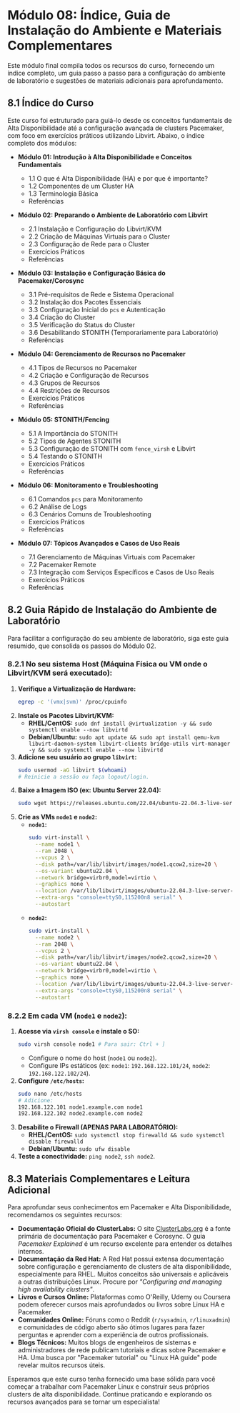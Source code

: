 # Módulo 08: Índice, Guia de Instalação do Ambiente e Materiais Complementares

Este módulo final compila todos os recursos do curso, fornecendo um índice completo, um guia passo a passo para a configuração do ambiente de laboratório e sugestões de materiais adicionais para aprofundamento.

## 8.1 Índice do Curso

Este curso foi estruturado para guiá-lo desde os conceitos fundamentais de Alta Disponibilidade até a configuração avançada de clusters Pacemaker, com foco em exercícios práticos utilizando Libvirt. Abaixo, o índice completo dos módulos:

*   **Módulo 01: Introdução à Alta Disponibilidade e Conceitos Fundamentais**
    *   1.1 O que é Alta Disponibilidade (HA) e por que é importante?
    *   1.2 Componentes de um Cluster HA
    *   1.3 Terminologia Básica
    *   Referências

*   **Módulo 02: Preparando o Ambiente de Laboratório com Libvirt**
    *   2.1 Instalação e Configuração do Libvirt/KVM
    *   2.2 Criação de Máquinas Virtuais para o Cluster
    *   2.3 Configuração de Rede para o Cluster
    *   Exercícios Práticos
    *   Referências

*   **Módulo 03: Instalação e Configuração Básica do Pacemaker/Corosync**
    *   3.1 Pré-requisitos de Rede e Sistema Operacional
    *   3.2 Instalação dos Pacotes Essenciais
    *   3.3 Configuração Inicial do `pcs` e Autenticação
    *   3.4 Criação do Cluster
    *   3.5 Verificação do Status do Cluster
    *   3.6 Desabilitando STONITH (Temporariamente para Laboratório)
    *   Referências

*   **Módulo 04: Gerenciamento de Recursos no Pacemaker**
    *   4.1 Tipos de Recursos no Pacemaker
    *   4.2 Criação e Configuração de Recursos
    *   4.3 Grupos de Recursos
    *   4.4 Restrições de Recursos
    *   Exercícios Práticos
    *   Referências

*   **Módulo 05: STONITH/Fencing**
    *   5.1 A Importância do STONITH
    *   5.2 Tipos de Agentes STONITH
    *   5.3 Configuração de STONITH com `fence_virsh` e Libvirt
    *   5.4 Testando o STONITH
    *   Exercícios Práticos
    *   Referências

*   **Módulo 06: Monitoramento e Troubleshooting**
    *   6.1 Comandos `pcs` para Monitoramento
    *   6.2 Análise de Logs
    *   6.3 Cenários Comuns de Troubleshooting
    *   Exercícios Práticos
    *   Referências

*   **Módulo 07: Tópicos Avançados e Casos de Uso Reais**
    *   7.1 Gerenciamento de Máquinas Virtuais com Pacemaker
    *   7.2 Pacemaker Remote
    *   7.3 Integração com Serviços Específicos e Casos de Uso Reais
    *   Exercícios Práticos
    *   Referências

## 8.2 Guia Rápido de Instalação do Ambiente de Laboratório

Para facilitar a configuração do seu ambiente de laboratório, siga este guia resumido, que consolida os passos do Módulo 02.

### 8.2.1 No seu sistema Host (Máquina Física ou VM onde o Libvirt/KVM será executado):

1.  **Verifique a Virtualização de Hardware:**
    ```bash
    egrep -c '(vmx|svm)' /proc/cpuinfo
    ```
2.  **Instale os Pacotes Libvirt/KVM:**
    *   **RHEL/CentOS:** `sudo dnf install @virtualization -y && sudo systemctl enable --now libvirtd`
    *   **Debian/Ubuntu:** `sudo apt update && sudo apt install qemu-kvm libvirt-daemon-system libvirt-clients bridge-utils virt-manager -y && sudo systemctl enable --now libvirtd`
3.  **Adicione seu usuário ao grupo `libvirt`:**
    ```bash
    sudo usermod -aG libvirt $(whoami)
    # Reinicie a sessão ou faça logout/login.
    ```
4.  **Baixe a Imagem ISO (ex: Ubuntu Server 22.04):**
    ```bash
    sudo wget https://releases.ubuntu.com/22.04/ubuntu-22.04.3-live-server-amd64.iso -P /var/lib/libvirt/images/
    ```
5.  **Crie as VMs `node1` e `node2`:**
    *   **`node1`:**
        ```bash
        sudo virt-install \
          --name node1 \
          --ram 2048 \
          --vcpus 2 \
          --disk path=/var/lib/libvirt/images/node1.qcow2,size=20 \
          --os-variant ubuntu22.04 \
          --network bridge=virbr0,model=virtio \
          --graphics none \
          --location /var/lib/libvirt/images/ubuntu-22.04.3-live-server-amd64.iso \
          --extra-args "console=ttyS0,115200n8 serial" \
          --autostart
        ```
    *   **`node2`:**
        ```bash
        sudo virt-install \
          --name node2 \
          --ram 2048 \
          --vcpus 2 \
          --disk path=/var/lib/libvirt/images/node2.qcow2,size=20 \
          --os-variant ubuntu22.04 \
          --network bridge=virbr0,model=virtio \
          --graphics none \
          --location /var/lib/libvirt/images/ubuntu-22.04.3-live-server-amd64.iso \
          --extra-args "console=ttyS0,115200n8 serial" \
          --autostart
        ```

### 8.2.2 Em cada VM (`node1` e `node2`):

1.  **Acesse via `virsh console` e instale o SO:**
    ```bash
    sudo virsh console node1 # Para sair: Ctrl + ]
    ```
    *   Configure o nome do host (`node1` ou `node2`).
    *   Configure IPs estáticos (ex: `node1`: `192.168.122.101/24`, `node2`: `192.168.122.102/24`).
2.  **Configure `/etc/hosts`:**
    ```bash
    sudo nano /etc/hosts
    # Adicione:
    192.168.122.101 node1.example.com node1
    192.168.122.102 node2.example.com node2
    ```
3.  **Desabilite o Firewall (APENAS PARA LABORATÓRIO):**
    *   **RHEL/CentOS:** `sudo systemctl stop firewalld && sudo systemctl disable firewalld`
    *   **Debian/Ubuntu:** `sudo ufw disable`
4.  **Teste a conectividade:** `ping node2`, `ssh node2`.

## 8.3 Materiais Complementares e Leitura Adicional

Para aprofundar seus conhecimentos em Pacemaker e Alta Disponibilidade, recomendamos os seguintes recursos:

*   **Documentação Oficial do ClusterLabs:** O site [ClusterLabs.org](https://clusterlabs.org/) é a fonte primária de documentação para Pacemaker e Corosync. O guia *Pacemaker Explained* é um recurso excelente para entender os detalhes internos.
*   **Documentação da Red Hat:** A Red Hat possui extensa documentação sobre configuração e gerenciamento de clusters de alta disponibilidade, especialmente para RHEL. Muitos conceitos são universais e aplicáveis a outras distribuições Linux. Procure por *"Configuring and managing high availability clusters"*.
*   **Livros e Cursos Online:** Plataformas como O'Reilly, Udemy ou Coursera podem oferecer cursos mais aprofundados ou livros sobre Linux HA e Pacemaker.
*   **Comunidades Online:** Fóruns como o Reddit (`r/sysadmin`, `r/linuxadmin`) e comunidades de código aberto são ótimos lugares para fazer perguntas e aprender com a experiência de outros profissionais.
*   **Blogs Técnicos:** Muitos blogs de engenheiros de sistemas e administradores de rede publicam tutoriais e dicas sobre Pacemaker e HA. Uma busca por "Pacemaker tutorial" ou "Linux HA guide" pode revelar muitos recursos úteis.

Esperamos que este curso tenha fornecido uma base sólida para você começar a trabalhar com Pacemaker Linux e construir seus próprios clusters de alta disponibilidade. Continue praticando e explorando os recursos avançados para se tornar um especialista!
